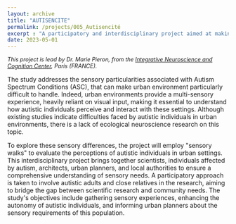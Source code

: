 ```yaml
---
layout: archive
title: "AUTISENCITE"
permalink: /projects/005_Autisencité
excerpt : "A participatory and interdisciplinary project aimed at making urban environments more accessible and friendly for autistic individuals."
date: 2023-05-01
---
```


<p style="font-size: 0.9em; font-style: italic;">
This project is lead by Dr. Marie Pieron, from the <a href="https://incc-paris.fr/">Integrative Neuroscience and Cognition Center</a>, Paris (FRANCE). 
</p>

The study addresses the sensory particularities associated with Autism Spectrum Conditions (ASC), that can make urban environment particularly difficult to handle.
Indeed, urban environments provide a multi-sensory experience, heavily reliant on visual input, making it essential to understand how autistic individuals perceive and interact with these settings. 
Although existing studies indicate difficulties faced by autistic individuals in urban environments, there is a lack of ecological neuroscience research on this topic.

To explore these sensory differences, the project will employ "sensory walks" to evaluate the perceptions of autistic individuals in urban settings. 
This interdisciplinary project brings together scientists, individuals affected by autism, architects, urban planners, and local authorities to ensure a comprehensive understanding of sensory needs. 
A participatory approach is taken to involve autistic adults and close relatives in the research, aiming to bridge the gap between scientific research and community needs. 
The study's objectives include gathering sensory experiences, enhancing the autonomy of autistic individuals, and informing urban planners about the sensory requirements of this population.